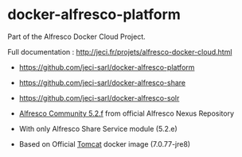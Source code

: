 # docker-alfresco-platform

Part of the Alfresco Docker Cloud Project.

Full documentation : <http://jeci.fr/projets/alfresco-docker-cloud.html>

* <https://github.com/jeci-sarl/docker-alfresco-platform>
* <https://github.com/jeci-sarl/docker-alfresco-share>
* <https://github.com/jeci-sarl/docker-alfresco-solr>


* [Alfresco Community 5.2.f](https://community.alfresco.com/docs/DOC-6301-alfresco-community-edition-52) from official Alfresco Nexus Repository
* With only Alfresco Share Service module (5.2.e)
* Based on Official [Tomcat](https://hub.docker.com/_/tomcat/) docker image (7.0.77-jre8)
